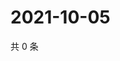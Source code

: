 # 2021-10-05

共 0 条

<!-- BEGIN WEIBO -->
<!-- 最后更新时间 Tue Oct 05 2021 18:00:33 GMT+0800 (China Standard Time) -->

<!-- END WEIBO -->
